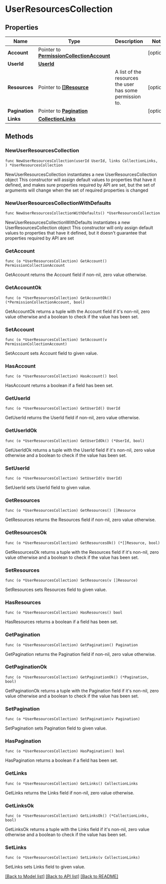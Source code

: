 # UserResourcesCollection

## Properties

Name | Type | Description | Notes
------------ | ------------- | ------------- | -------------
**Account** | Pointer to [**PermissionCollectionAccount**](PermissionCollectionAccount.md) |  | [optional] 
**UserId** | [**UserId**](UserId.md) |  | 
**Resources** | Pointer to [**[]Resource**](Resource.md) | A list of the resources the user has some permission to. | [optional] 
**Pagination** | Pointer to [**Pagination**](Pagination.md) |  | [optional] 
**Links** | [**CollectionLinks**](CollectionLinks.md) |  | 

## Methods

### NewUserResourcesCollection

`func NewUserResourcesCollection(userId UserId, links CollectionLinks, ) *UserResourcesCollection`

NewUserResourcesCollection instantiates a new UserResourcesCollection object
This constructor will assign default values to properties that have it defined,
and makes sure properties required by API are set, but the set of arguments
will change when the set of required properties is changed

### NewUserResourcesCollectionWithDefaults

`func NewUserResourcesCollectionWithDefaults() *UserResourcesCollection`

NewUserResourcesCollectionWithDefaults instantiates a new UserResourcesCollection object
This constructor will only assign default values to properties that have it defined,
but it doesn't guarantee that properties required by API are set

### GetAccount

`func (o *UserResourcesCollection) GetAccount() PermissionCollectionAccount`

GetAccount returns the Account field if non-nil, zero value otherwise.

### GetAccountOk

`func (o *UserResourcesCollection) GetAccountOk() (*PermissionCollectionAccount, bool)`

GetAccountOk returns a tuple with the Account field if it's non-nil, zero value otherwise
and a boolean to check if the value has been set.

### SetAccount

`func (o *UserResourcesCollection) SetAccount(v PermissionCollectionAccount)`

SetAccount sets Account field to given value.

### HasAccount

`func (o *UserResourcesCollection) HasAccount() bool`

HasAccount returns a boolean if a field has been set.

### GetUserId

`func (o *UserResourcesCollection) GetUserId() UserId`

GetUserId returns the UserId field if non-nil, zero value otherwise.

### GetUserIdOk

`func (o *UserResourcesCollection) GetUserIdOk() (*UserId, bool)`

GetUserIdOk returns a tuple with the UserId field if it's non-nil, zero value otherwise
and a boolean to check if the value has been set.

### SetUserId

`func (o *UserResourcesCollection) SetUserId(v UserId)`

SetUserId sets UserId field to given value.


### GetResources

`func (o *UserResourcesCollection) GetResources() []Resource`

GetResources returns the Resources field if non-nil, zero value otherwise.

### GetResourcesOk

`func (o *UserResourcesCollection) GetResourcesOk() (*[]Resource, bool)`

GetResourcesOk returns a tuple with the Resources field if it's non-nil, zero value otherwise
and a boolean to check if the value has been set.

### SetResources

`func (o *UserResourcesCollection) SetResources(v []Resource)`

SetResources sets Resources field to given value.

### HasResources

`func (o *UserResourcesCollection) HasResources() bool`

HasResources returns a boolean if a field has been set.

### GetPagination

`func (o *UserResourcesCollection) GetPagination() Pagination`

GetPagination returns the Pagination field if non-nil, zero value otherwise.

### GetPaginationOk

`func (o *UserResourcesCollection) GetPaginationOk() (*Pagination, bool)`

GetPaginationOk returns a tuple with the Pagination field if it's non-nil, zero value otherwise
and a boolean to check if the value has been set.

### SetPagination

`func (o *UserResourcesCollection) SetPagination(v Pagination)`

SetPagination sets Pagination field to given value.

### HasPagination

`func (o *UserResourcesCollection) HasPagination() bool`

HasPagination returns a boolean if a field has been set.

### GetLinks

`func (o *UserResourcesCollection) GetLinks() CollectionLinks`

GetLinks returns the Links field if non-nil, zero value otherwise.

### GetLinksOk

`func (o *UserResourcesCollection) GetLinksOk() (*CollectionLinks, bool)`

GetLinksOk returns a tuple with the Links field if it's non-nil, zero value otherwise
and a boolean to check if the value has been set.

### SetLinks

`func (o *UserResourcesCollection) SetLinks(v CollectionLinks)`

SetLinks sets Links field to given value.



[[Back to Model list]](./README.md#documentation-for-models) [[Back to API list]](./README.md#documentation-for-api-endpoints) [[Back to README]](./README.md)


